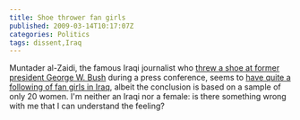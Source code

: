 ```yaml
---
title: Shoe thrower fan girls
published: 2009-03-14T10:17:07Z
categories: Politics
tags: dissent,Iraq
---
```


Muntader al-Zaidi, the famous Iraqi journalist who <a href="http://blog.chungyc.org/2008/12/a-shoe-thrown-at-bush/">threw a shoe at former president George W. Bush</a> during a press conference, seems to <a href="http://www.nytimes.com/2009/03/14/world/middleeast/14iraq.html">have quite a following of fan girls in Iraq</a>, albeit the conclusion is based on a sample of only 20 women.  I'm neither an Iraqi nor a female: is there something wrong with me that I can understand the feeling?

